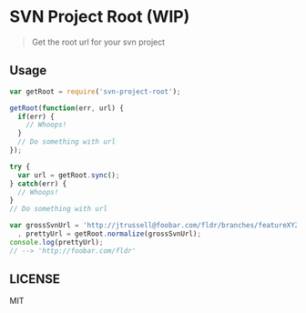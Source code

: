 # SVN Project Root (WIP)

> Get the root url for your svn project

## Usage

```javascript
var getRoot = require('svn-project-root');

getRoot(function(err, url) {
  if(err) {
    // Whoops!
  }
  // Do something with url
});

try {
  var url = getRoot.sync();
} catch(err) {
  // Whoops!
}
// Do something with url

var grossSvnUrl = 'http://jtrussell@foobar.com/fldr/branches/featureXYZ'
  , prettyUrl = getRoot.normalize(grossSvnUrl);
console.log(prettyUrl);
// --> 'http://foobar.com/fldr'
```

## LICENSE

MIT
